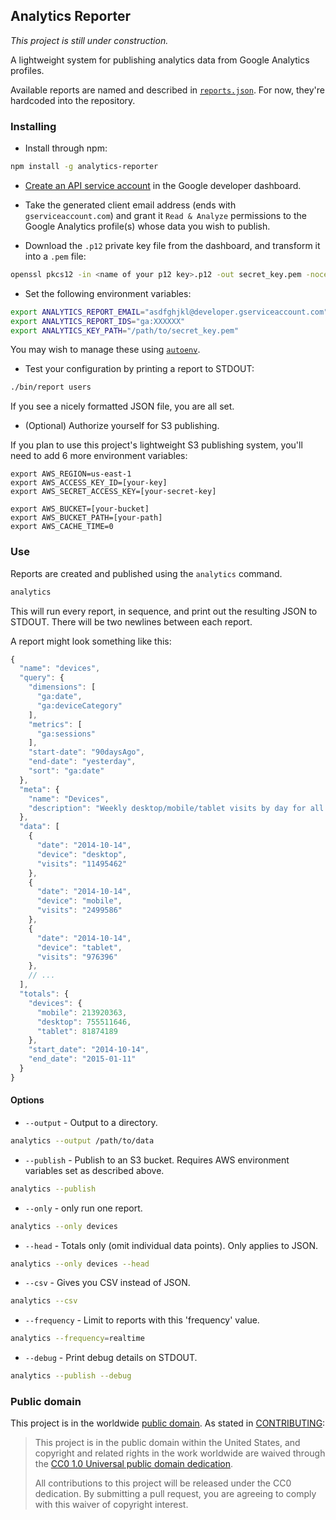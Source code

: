 ## Analytics Reporter

*This project is still under construction.*

A lightweight system for publishing analytics data from Google Analytics profiles.

Available reports are named and described in [`reports.json`](reports.json). For now, they're hardcoded into the repository.

### Installing

* Install through npm:

```bash
npm install -g analytics-reporter
```

* [Create an API service account](https://developers.google.com/accounts/docs/OAuth2ServiceAccount) in the Google developer dashboard.

* Take the generated client email address (ends with `gserviceaccount.com`) and grant it `Read & Analyze` permissions to the Google Analytics profile(s) whose data you wish to publish.

* Download the `.p12` private key file from the dashboard, and transform it into a `.pem` file:

```bash
openssl pkcs12 -in <name of your p12 key>.p12 -out secret_key.pem -nocerts -nodes
```

* Set the following environment variables:

```bash
export ANALYTICS_REPORT_EMAIL="asdfghjkl@developer.gserviceaccount.com"
export ANALYTICS_REPORT_IDS="ga:XXXXXX"
export ANALYTICS_KEY_PATH="/path/to/secret_key.pem"
```
You may wish to manage these using [`autoenv`](https://github.com/kennethreitz/autoenv).

* Test your configuration by printing a report to STDOUT:

```bash
./bin/report users
```

If you see a nicely formatted JSON file, you are all set.

* (Optional) Authorize yourself for S3 publishing.

If you plan to use this project's lightweight S3 publishing system, you'll need to add 6 more environment variables:

```
export AWS_REGION=us-east-1
export AWS_ACCESS_KEY_ID=[your-key]
export AWS_SECRET_ACCESS_KEY=[your-secret-key]

export AWS_BUCKET=[your-bucket]
export AWS_BUCKET_PATH=[your-path]
export AWS_CACHE_TIME=0
```

### Use

Reports are created and published using the `analytics` command.

```bash
analytics
```

This will run every report, in sequence, and print out the resulting JSON to STDOUT. There will be two newlines between each report.

A report might look something like this:

```javascript
{
  "name": "devices",
  "query": {
    "dimensions": [
      "ga:date",
      "ga:deviceCategory"
    ],
    "metrics": [
      "ga:sessions"
    ],
    "start-date": "90daysAgo",
    "end-date": "yesterday",
    "sort": "ga:date"
  },
  "meta": {
    "name": "Devices",
    "description": "Weekly desktop/mobile/tablet visits by day for all .gov sites tracked by the U.S. federal government's Digital Analytics Program."
  },
  "data": [
    {
      "date": "2014-10-14",
      "device": "desktop",
      "visits": "11495462"
    },
    {
      "date": "2014-10-14",
      "device": "mobile",
      "visits": "2499586"
    },
    {
      "date": "2014-10-14",
      "device": "tablet",
      "visits": "976396"
    },
    // ...
  ],
  "totals": {
    "devices": {
      "mobile": 213920363,
      "desktop": 755511646,
      "tablet": 81874189
    },
    "start_date": "2014-10-14",
    "end_date": "2015-01-11"
  }
}
```

#### Options

* `--output` - Output to a directory.

```bash
analytics --output /path/to/data
```

* `--publish` - Publish to an S3 bucket. Requires AWS environment variables set as described above.

```bash
analytics --publish
```

* `--only` - only run one report.

```bash
analytics --only devices
```

* `--head` - Totals only (omit individual data points). Only applies to JSON.

```bash
analytics --only devices --head
```

* `--csv` - Gives you CSV instead of JSON.

```bash
analytics --csv
```

* `--frequency` - Limit to reports with this 'frequency' value.

```bash
analytics --frequency=realtime
```

* `--debug` - Print debug details on STDOUT.

```bash
analytics --publish --debug
```

### Public domain

This project is in the worldwide [public domain](LICENSE.md). As stated in [CONTRIBUTING](CONTRIBUTING.md):

> This project is in the public domain within the United States, and copyright and related rights in the work worldwide are waived through the [CC0 1.0 Universal public domain dedication](https://creativecommons.org/publicdomain/zero/1.0/).
>
> All contributions to this project will be released under the CC0 dedication. By submitting a pull request, you are agreeing to comply with this waiver of copyright interest.
